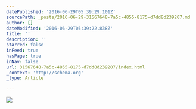 ```yaml
---
datePublished: '2016-06-29T05:39:29.101Z'
sourcePath: _posts/2016-06-29-31567648-7a5c-4855-8175-d7dd8d239207.md
author: []
dateModified: '2016-06-29T05:39:22.838Z'
title: ''
description: ''
starred: false
inFeed: true
hasPage: true
inNav: false
url: 31567648-7a5c-4855-8175-d7dd8d239207/index.html
_context: 'http://schema.org'
_type: Article

---
```

![](https://imgflo.herokuapp.com/graph/vahj1ThiexotieMo/23f3bf67c4c1b4c1281a8d117ea62591/croprotate.jpg?cropheight=4144&cropwidth=2764&degrees=0&input=https%3A%2F%2Fthe-grid-user-content.s3-us-west-2.amazonaws.com%2F36246d62-4e34-4dcd-aec8-1da57103ff00.jpg&x=0&y=0)